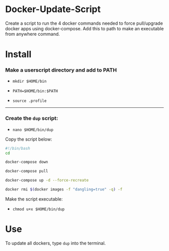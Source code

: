 # Docker-Update-Script
Create a script to run the 4 docker commands needed to force pull/upgrade docker apps using docker-compose.  Add this to path to make an executable from anywhere command.

# Install


### Make a userscript directory and add to PATH

* `mkdir $HOME/bin`

* `PATH=$HOME/bin:$PATH`
  
* `source .profile`

---

### Create the `dup` script:

* `nano $HOME/bin/dup`

Copy the script below:

```bash
#!/bin/bash
cd

docker-compose down

docker-compose pull

docker-compose up -d --force-recreate

docker rmi $(docker images -f "dangling=true" -q) -f
```

Make the script executable:

* `chmod u+x $HOME/bin/dup`

# Use

To update all dockers, type `dup` into the terminal.


